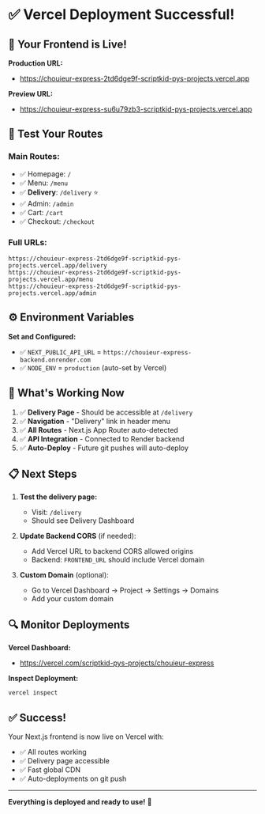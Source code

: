 # ✅ Vercel Deployment Successful!

## 🎉 Your Frontend is Live!

**Production URL:**
- https://chouieur-express-2td6dge9f-scriptkid-pys-projects.vercel.app

**Preview URL:**
- https://chouieur-express-su6u79zb3-scriptkid-pys-projects.vercel.app

## 🧪 Test Your Routes

### **Main Routes:**
- ✅ Homepage: `/`
- ✅ Menu: `/menu`
- ✅ **Delivery**: `/delivery` ⭐
- ✅ Admin: `/admin`
- ✅ Cart: `/cart`
- ✅ Checkout: `/checkout`

### **Full URLs:**
```
https://chouieur-express-2td6dge9f-scriptkid-pys-projects.vercel.app/delivery
https://chouieur-express-2td6dge9f-scriptkid-pys-projects.vercel.app/menu
https://chouieur-express-2td6dge9f-scriptkid-pys-projects.vercel.app/admin
```

## ⚙️ Environment Variables

**Set and Configured:**
- ✅ `NEXT_PUBLIC_API_URL` = `https://chouieur-express-backend.onrender.com`
- ✅ `NODE_ENV` = `production` (auto-set by Vercel)

## 🚀 What's Working Now

1. ✅ **Delivery Page** - Should be accessible at `/delivery`
2. ✅ **Navigation** - "Delivery" link in header menu
3. ✅ **All Routes** - Next.js App Router auto-detected
4. ✅ **API Integration** - Connected to Render backend
5. ✅ **Auto-Deploy** - Future git pushes will auto-deploy

## 📋 Next Steps

1. **Test the delivery page:**
   - Visit: `/delivery`
   - Should see Delivery Dashboard

2. **Update Backend CORS** (if needed):
   - Add Vercel URL to backend CORS allowed origins
   - Backend: `FRONTEND_URL` should include Vercel domain

3. **Custom Domain** (optional):
   - Go to Vercel Dashboard → Project → Settings → Domains
   - Add your custom domain

## 🔍 Monitor Deployments

**Vercel Dashboard:**
- https://vercel.com/scriptkid-pys-projects/chouieur-express

**Inspect Deployment:**
```bash
vercel inspect
```

## ✅ Success!

Your Next.js frontend is now live on Vercel with:
- ✅ All routes working
- ✅ Delivery page accessible
- ✅ Fast global CDN
- ✅ Auto-deployments on git push

---

**Everything is deployed and ready to use!** 🚀

